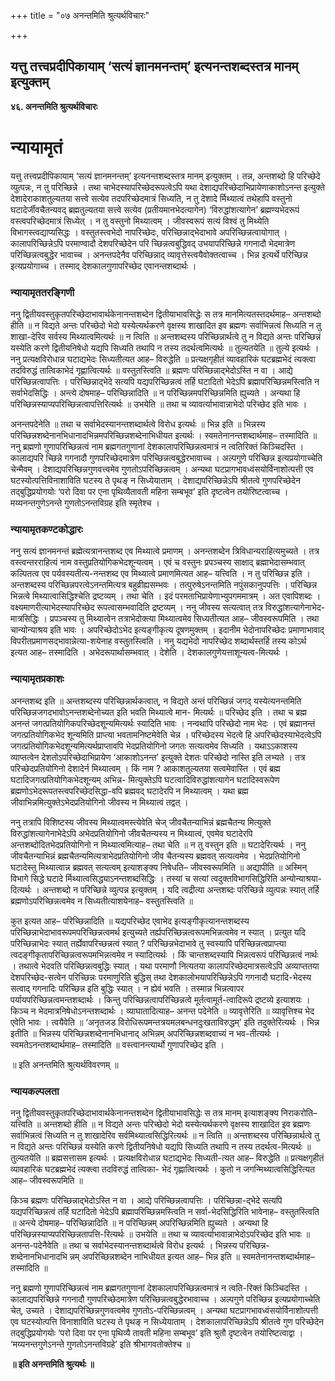 +++
title = "०७ अनन्तमिति श्रुत्यर्थविचारः"

+++


## यत्तु तत्त्वप्रदीपिकायाम् ‘सत्यं ज्ञानमनन्तम्’ इत्यनन्तशब्दस्तत्र मानम् इत्युक्तम्

**४६. अनन्तमिति श्रुत्यर्थविचारः**

# **न्यायामृतं**

यत्तु तत्त्वप्रदीपिकायाम् ‘सत्यं ज्ञानमनन्तम्’ इत्यनन्तशब्दस्तत्र मानम्
इत्युक्तम् । तन्न, अन्तशब्दो हि परिच्छेदे व्युत्पन्नः, न तु परिच्छिन्ने । तथा चाभेदस्यापरिच्छेदरूपत्वेऽपि यथा देशाद्यपरिच्छेदाभिप्रायेणाकाशोऽनन्त इत्युक्ते देशादेराकाशतुल्यतया सत्त्वे सत्येव तदपरिच्छेदमात्रं सिध्यति, न तु देशादे र्मिथ्यात्वं तथेहापि वस्तुनो घटादेर्जीवचैतन्यवद् ब्रह्मतुल्यतया सत्त्वे सत्येव (प्रतीयमानभेदत्यागेन) ‘विरुद्धांशत्यागेन’ ब्रह्मण्यभेदरूपं वस्त्वपरिच्छेदमात्रं सिध्येत् । न तु वस्तुनो मिथ्यात्वम् । जीवस्वरूपं सत्यं विश्वं तु मिथ्येति विभागस्त्वद्याप्यसिद्धः । वस्तुतस्त्वभेदो नापरिच्छेदः, परिच्छिन्नाद्भेदाभावे अपरिच्छिन्नत्वायोगात् । कालापरिच्छिन्नेऽपि परमाण्वादौ देशपरिच्छेदेन परि च्छिन्नत्वबुद्धिवद् उभयापरिच्छिन्ने गगनादौ भेदमात्रेण परिच्छिन्नत्वबुद्धेर भावाच्च । अनन्तपदेनैव परिच्छिन्नाद् व्यावृत्तेस्त्वयैवोक्तत्वाच्च । भिन्न इत्यर्थे परिच्छिन्न इत्यप्रयोगाच्च । तस्माद् देशकालगुणापरिच्छेद एवानन्तशब्दार्थः ।

### **न्यायामृततरङ्गिणी**

ननु द्वितीयवस्तुकृतपरिच्छेदाभावार्थकेनानन्तशब्देन द्वितीयाभावसिद्धेः स तत्र मानमित्यतस्तदर्थमाह– अन्तशब्दो हीति ॥ न विद्यते अन्तः परिच्छेदो भेदो यस्येत्यर्थकरणे वृक्षस्य शाखादित इव ब्रह्मणः सर्वाभिन्नत्वं सिध्यति न तु शाखा-देरिव सर्वस्य मिथ्यात्वमित्यर्थः ॥ न त्विति ॥ अन्तशब्दस्य परिच्छिन्नार्थत्वे तु न विद्यते अन्तः परिच्छिन्नं यस्येति करणे द्वितीयनिषेधो यद्यपि सिध्यति तथापि न तस्य तदर्थत्वमित्यर्थः ॥ तुल्यतयेति ॥ तुल्ये इत्यर्थः । ननु प्रत्यक्षविरोधान्न घटाद्यभेदः सिध्यतीत्यत आह– विरुद्धेति ॥ प्रत्यक्षगृहीतं व्यावहारिकं घटब्रह्मभेदं त्यक्त्वा तदविरुद्धं तात्विकाभेदं गृह्णात्वित्यर्थः ॥ वस्तुतस्त्विति ॥ ब्रह्मणः परिच्छिन्नाद्भेदोऽस्ति न वा । आद्ये परिच्छिन्नत्वापत्तिः । परिच्छिन्नाद्भेदे सत्यपि यद्यपरिच्छिन्नत्वं तर्हि घटादितो भेदेऽपि ब्रह्मापरिच्छिन्नमस्त्विति न सर्वाभेदसिद्धिः । अन्त्ये दोषमाह– परिच्छिन्नादिति ॥ न परिच्छिन्नमपरिच्छिन्नमिति ह्युच्यते । अन्यथा हि परिच्छिन्नस्याप्यपरिच्छिन्नत्वापत्तिरित्यर्थः ॥ उभयेति ॥ तथा च व्यावर्त्याभावान्नाभेदो परिच्छेद इति भावः ।

अनन्तपदेनेति ॥ तथा च सर्वाभेदस्यानन्तशब्दार्थत्वे विरोध इत्यर्थः ॥ भिन्न इति ॥ भिन्नस्य परिच्छिन्नशब्देनानभिधानादभिन्नमपरिच्छिन्नशब्देनाभिधीयत इत्यर्थः । स्वमतेनानन्तशब्दार्थमाह– तस्मादिति ॥ ननु ब्रह्मणो गुणापरिच्छिन्नत्वं नाम ब्रह्मगतगुणानां देशकालापरिच्छिन्नत्वमात्रं न त्वतिरिक्तं किञ्चिदस्ति । कालाद्यपरि च्छिन्ने गगनादौ गुणपरिच्छेदमात्रेण परिच्छिन्नत्वबुद्धेरभावाच्च । अल्पगुणे परिच्छिन्न इत्यप्रयोगाच्चेति चेन्मैवम् । देशाद्यपरिच्छिन्नगुणवत्त्वमेव गुणतोऽपरिच्छिन्नत्वम् । अन्यथा घटप्रागभावध्वंसयोर्विनाशोत्पत्ती एव घटस्योत्पत्तिविनाशाविति घटस्य ते पृथङ् न सिध्येयाताम् । देशाद्यपरिच्छिन्नेऽपि श्रीतत्वे गुणपरिच्छेदेन तद्बुद्धिप्रयोगयोः ‘परो दिवा पर एना पृथिव्यैतावती महिना सम्बभूव’ इति दृष्टत्वेन तयोरिष्टत्वाच्च । मय्यनन्तगुणेऽनन्ते गुणतोऽनन्तविग्रह इति स्मृतेश्च ।

### **न्यायामृतकण्टकोद्धारः**

ननु सत्यं ज्ञानमनन्तं ब्रह्मेत्यत्रानन्तशब्द एव मिथ्यात्वे प्रमाणम् । अनन्तशब्देन त्रिविधान्यराहित्यमुच्यते । तत्र वस्त्वन्तरराहित्यं नाम वस्तुप्रतियोगिकभेदशून्यत्वम् । एवं च वस्तुनः प्रपञ्चस्य साक्षाद् ब्रह्माभेदासम्भवात् कल्पितत्व एव पर्यवस्यतीत्य-नन्तशब्द एव मिथ्यात्वे प्रमाणमित्यत आह– यत्त्विति । न तु परिच्छिन्न इति । अन्तशब्दस्य परिच्छिन्नपरत्वेऽनन्तमित्यत्र बहुव्रीह्यसम्भवः । तत्पुरुषेऽनन्तमिति नपुंसकानुपपत्तिः । परिच्छिन्न भिन्नत्वे मिथ्यात्वासिद्धिश्चेति द्रष्टव्यम् । तथा चेति । इदं परमताभिप्रायेणाभ्युपगममात्रम् । अत एवापिशब्दः । वक्ष्यमाणरीत्याभेदस्यापरिच्छेद रूपत्वासम्भवादिति द्रष्टव्यम् । ननु जीवस्य सत्यत्वात् तत्र विरुद्धांशत्यागेनाभेद-मात्रसिद्धिः । प्रपञ्चस्य तु मिथ्यात्वेन तत्राभेदोक्त्या मिथ्यात्वमेव सिध्यतीत्यत आह– जीवस्वरूपमिति । तथा चान्योन्याश्रय इति भावः । अपरिच्छेदोऽभेद इत्यङ्गीकृत्य दूषणमुक्तम् । इदानीम भेदोनापरिच्छेदः प्रमाणाभावाद् विपरीतप्रमाणसद्भावान्नेत्या-शयेनाह वस्तुतस्त्विति । ननु यद्यभेदो नापरिच्छेद शब्दार्थस्तर्हि तस्य कोऽर्थ इत्यत आह– तस्मादिति । अभेदरूपार्थासम्भवात् । देशेति । देशकालगुणेयत्ताशून्यत्व-मित्यर्थः ।

### **न्यायामृतप्रकाशः**

अनन्तशब्द इति ॥ अन्तशब्दस्य परिच्छिन्नार्थकत्वात्, न विद्यते अन्तं परिच्छिन्नं जगद् यस्येत्यनन्तमिति परिच्छिन्नजगदभावोऽनन्तशब्देनोच्यत इति भवति मिथ्यात्वे मान- मित्यर्थः ॥ परिच्छेद इति । तथा च ब्रह्म अनन्तं जगत्प्रतियोगिकपरिच्छेदशून्यमित्यर्थः स्यादिति भावः । नन्वथापि परिच्छेदो नाम भेदः । एवं ब्रह्मानन्तं जगत्प्रतियोगिकभेद शून्यमिति प्राप्त्या भवतामनिष्टमेवेति चेन्न । परिच्छेदस्य भेदत्वे हि अपरिच्छेदस्याभेदत्वेऽपि जगत्प्रतियोगिकभेदशून्यमित्यर्थप्राप्तावपि भेदप्रतियोगिनो जगतः सत्यत्वमेव सिध्यति । यथाऽऽकाशस्य व्याप्तत्वेन देशतोऽपरिच्छेदाभिप्रायेण ‘आकाशोऽनन्त’ इत्युक्ते देशतः परिच्छेदो नास्ति इति लभ्यते । तत्र परिच्छेदप्रतियोगिनो देशादेर्न मिथ्यात्वम् । किं नाम ? आकाशतुल्यतया सत्वमेवास्ति । एवं ब्रह्म घटादिजगत्प्रतियोगिकभेदशून्यम् अभिन्न- मित्युक्तेऽपि घटत्वादिविरुद्धांशत्यागेन घटादिस्वरूपेण ब्रह्मणोऽभेदरूपतस्त्वपरिच्छेदसिद्धा-वपि ब्रह्मवद् घटादेरपि न मिथ्यात्वम् । यथा ब्रह्म जीवाभिन्नमित्युक्तेऽभेदप्रतियोगिनो जीवस्य न मिथ्यात्वं तद्वत् ।

ननु तत्रापि विशिष्टस्य जीवस्य मिथ्यात्वमस्त्येवेति चेज् जीवचैतन्याभिन्नं ब्रह्मचैतन्य मित्युक्ते विरुद्धांशत्यागेनाभेदेऽपि अभेदप्रतियोगिनो जीवचैतन्यस्य न मिथ्यात्वं, एवमेव घटादेरपि अन्तशब्दोदितभेदप्रतियोगिनो न मिथ्यात्वमित्याह– तथा चेति ॥ न तु वस्तुन इति ॥ घटादेरित्यर्थः । ननु जीवचैतन्याभिन्नं ब्रह्मचैतन्यमित्यत्राभेदप्रतियोगिनो जीव चैतन्यस्य ब्रह्मवत् सत्यत्वमेव । भेदप्रतियोगिनो घटादेस्तु मिथ्यात्वान्न ब्रह्मवत् सत्यत्वम् इत्याशङ्क्य निषेधति– जीवस्वरूपमिति ॥ अद्यापीति ॥ अस्मिन् विभागे सिद्धे घटादे र्मिथ्यात्वसिद्ध्याऽनन्तशब्दसिद्धिः । तस्यां च सत्यां त्वदुक्तविभागसिद्धिरिति अन्योन्याश्रया- दित्यर्थः । अन्तशब्दो न परिच्छिन्ने व्युत्पन्न इत्युक्तम् । यदि त्वद्रीत्या अन्तशब्दः परिच्छिन्ने व्युत्पन्नः स्यात् तर्हि ब्रह्मणोऽपरिच्छिन्नत्वमेव न सिध्यतीत्याशयेनाह– वस्तुतस्त्विति ॥

कुत इत्यत आह– परिच्छिन्नादिति ॥ यद्यपरिच्छेद एवाभेद इत्यङ्गीकृत्यानन्तशब्दस्य परिच्छिन्नाभेदाभावरूपमपरिच्छिन्नत्वमर्थ इत्युच्यते तर्ह्यपरिच्छिन्नत्वरूपमभिन्नत्वमेव न स्यात् । प्रत्युत यदि परिच्छिन्नाभेदः स्यात् तर्ह्येवापरिच्छन्नत्वं स्यात् ? परिच्छिन्नभेदाभावे तु स्वस्यापि परिच्छिन्नत्वप्राप्त्या त्वदङ्गीकृतापरिच्छिन्नत्वरूपमभिन्नत्वमेव न स्यादित्यर्थः । किं चान्तशब्दस्यापि भिन्नत्वरूपं परिच्छिन्नत्वं नार्थः । तथात्वे भेदवति परिच्छिन्नत्वबुद्धिः स्यात् । यथा परमाणौ नित्यतया कालापरिच्छेदमात्रसत्वेऽपि अव्याप्ततया देशपरिच्छेद-सत्वेन परिच्छिन्नः परमाणुरिति बुद्धिस् तथा देशकालोभयापरिच्छिन्नेऽपि गगनादौ घटादि-भेदस्य सत्वाद् गगनादिः परिच्छिन्न इति बुद्धिः स्यात् । न ह्येवं भवति । तस्मान्न भिन्नत्वापर पर्यायपरिच्छिन्नत्वमन्तशब्दार्थः । किन्तु परिच्छिन्नत्वापरिच्छिन्नत्वे मूर्तत्वामूर्त-त्वादिरूपे द्रष्टव्ये इत्याशयः । किञ्च न भेदमात्रनिषेधोऽनन्तशब्दार्थः । व्याघातादित्याह– अनन्त पदेनेति ॥ व्यावृत्तेरिति ॥ व्यावृत्तिश्च भेद एवेति भावः । त्वयैवेति ॥ ‘अनृतजड विरोधिरूपमन्तत्रयमलबन्धनदुःखताविरुद्धम्’ इति तदुक्तेरित्यर्थः । भिन्न इतीति ॥ भिन्नस्य परिच्छिन्नशब्देनानभिधानाद् अभिन्नम् अपरिच्छिन्नशब्दवाच्यं न भव-तीत्यर्थः । स्वमतेऽनन्तशब्दार्थमाह– तस्मादिति ॥ वस्त्वानन्त्यार्थो गुणापरिच्छेद इति ।

॥ इति अनन्तमिति श्रुत्यर्थविवरणम् ॥

### **न्यायकल्पलता**

ननु द्वितीयवस्तुकृतपरिच्छेदाभावार्थकेनानन्तशब्देन द्वितीयाभावसिद्धेः स तत्र मानम् इत्याशङ्क्य निराकरोति– यत्त्विति ॥ अन्तशब्दो हीति ॥ न विद्यते अन्तः परिच्छेदो भेदो यस्येत्यर्थकरणे वृक्षस्य शाखादित इव ब्रह्मणः सर्वाभिन्नत्वं सिध्यति न तु शाखादेरिव सर्वमिथ्यात्वसिद्धिरित्यर्थः ॥ न त्विति ॥ अन्तशब्दस्य परिच्छिन्नार्थत्वे तु न विद्यते अन्तः परिच्छिन्नं यस्येति करणे द्वितीयनिषेधो यद्यपि सिध्यति तथापि न तस्य तदर्थत्व-मित्यर्थः ॥ तुल्यतयेति ॥ ब्रह्मसत्तासम इत्यर्थः । प्रत्यक्षविरोधान्न घटाद्यभेदः सिध्यती-त्यत आह– विरुद्धेति ॥ प्रत्यक्षगृहीतं व्यावहारिकं घटब्रह्मभेदं त्यक्त्वा तदविरुद्धं तात्विका- भेदं गृह्णात्वित्यर्थः । कुतो न जगन्मिथ्यात्वसिद्धिरित्यत आह– जीवस्वरूपमिति ॥

किञ्च ब्रह्मणः परिच्छिन्नाद्भेदोऽस्ति न वा । आद्ये परिच्छिन्नत्वापत्तिः । परिच्छिन्ना-द्भेदे सत्यपि यद्यपरिच्छिन्नत्वं तर्हि घटादितो भेदेऽपि ब्रह्मापरिच्छिन्नमस्त्विति न सर्वा-भेदसिद्धिरिति भावेनाह– वस्तुतस्त्विति ॥ अन्त्ये दोषमाह– परिच्छिन्नादिति ॥ न परिच्छिन्नम् अपरिच्छिन्नमिति ह्युच्यते । अन्यथा हि परिच्छिन्नस्याप्यपरिच्छिन्नतापत्ति-रित्यर्थः ॥ उभयेति ॥ तथा च व्यावर्त्याभावान्नाभेदोऽपरिच्छेद इति भावः ॥ अनन्त-पदेनैवेति ॥ तथा च सर्वाभेदस्यानन्तशब्दार्थत्वे विरोध इत्यर्थः । भिन्नस्य परिच्छिन्न-शब्देनानभिधानादभि न्नम् अपरिच्छिन्नशब्देन नाभिधीयत इत्यत आह– भिन्न इति ॥ स्वमतेनानन्तशब्दार्थमाह– तस्मादिति ॥

ननु ब्रह्मणो गुणापरिच्छिन्नत्वं नाम ब्रह्मगतगुणानां देशकालापरिच्छिन्नत्वमात्रं न त्वति-रिक्तं किञ्चिदस्ति । कालाद्यपरिच्छिन्ने गगनादौ गुणपरिच्छेदमात्रेण परिच्छिन्नत्वबुद्धेरभावाच्च । अल्पगुणे परिच्छिन्न इत्यप्रयोगाच्चेति चेत्, उच्यते । देशाद्यपरिच्छिन्नगुणवत्वमेव गुणतोऽ-परिच्छिन्नत्वम् । अन्यथा घटप्रागभावध्वंसयोर्विनाशोत्पत्ती एव घटस्योत्पत्ति विनाशाविति घटस्य ते पृथङ् न सिध्येयाताम् । देशकालापरिच्छिन्नेऽपि श्रीतत्वे गुण परिच्छेदेन तद्बुद्धिप्रयोगयोः ‘परो दिवा पर एना पृथिव्यै तावती महिना सम्बभूव’ इति श्रुतौ दृष्टत्वेन तयोरिष्टत्वाद्वा । ‘मय्यनन्तगुणेऽनन्ते गुणतोऽनन्तविग्रहे’ इति श्रीभागवतोक्तेश्च ॥

**॥ इति अनन्तमिति श्रुत्यर्थः ॥**

